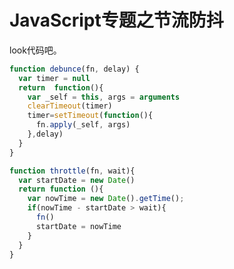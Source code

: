 # JavaScript专题之节流防抖


look代码吧。

<!-- 防抖 -->
```js
function debunce(fn, delay) {
  var timer = null
  return  function(){
    var _self = this, args = arguments
    clearTimeout(timer)
    timer=setTimeout(function(){
      fn.apply(_self, args)
    },delay)
  }
}
```

<!-- 节流 -->
```js
function throttle(fn, wait){
  var startDate = new Date()
  return function (){
    var nowTime = new Date().getTime(); 
    if(nowTime - startDate > wait){
      fn()
      startDate = nowTime 
    }
  }
}
```


